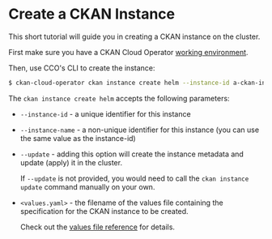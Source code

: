 # Create a CKAN Instance

This short tutorial will guide you in creating a CKAN instance on the cluster.

First make sure you have a CKAN Cloud Operator [working environment](./WORKING-ENVIRONMENT.md).

Then, use CCO's CLI to create the instance:

```bash
$ ckan-cloud-operator ckan instance create helm --instance-id a-ckan-instance --instance-name a-ckan-instance --update <values.yaml>
```
The `ckan instance create helm` accepts the following parameters:

- `--instance-id` - a unique identifier for this instance
- `--instance-name` - a non-unique identifier for this instance (you can use the same value as the instance-id)
- `--update` - adding this option will create the instance metadata and update (apply) it in the cluster.
  
  If `--update` is not provided, you would need to call the `ckan instance update` command manually on your own.
- `<values.yaml>` - the filename of the values file containing the specification for the CKAN instance to be created.
  
  Check out the [values file reference](./VALUES-FILE-REFERENCE.md) for details.
  